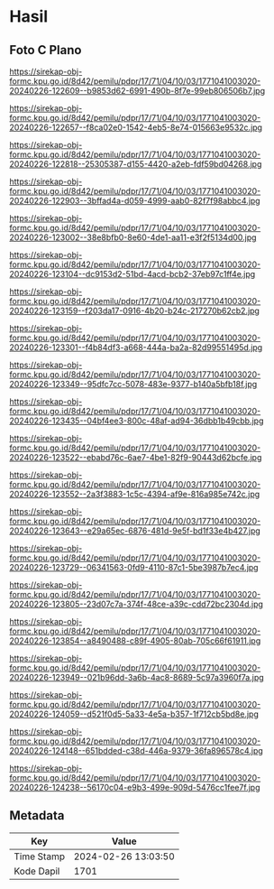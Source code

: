 # Hasil

## Foto C Plano

https://sirekap-obj-formc.kpu.go.id/8d42/pemilu/pdpr/17/71/04/10/03/1771041003020-20240226-122609--b9853d62-6991-490b-8f7e-99eb806506b7.jpg

https://sirekap-obj-formc.kpu.go.id/8d42/pemilu/pdpr/17/71/04/10/03/1771041003020-20240226-122657--f8ca02e0-1542-4eb5-8e74-015663e9532c.jpg

https://sirekap-obj-formc.kpu.go.id/8d42/pemilu/pdpr/17/71/04/10/03/1771041003020-20240226-122818--25305387-d155-4420-a2eb-fdf59bd04268.jpg

https://sirekap-obj-formc.kpu.go.id/8d42/pemilu/pdpr/17/71/04/10/03/1771041003020-20240226-122903--3bffad4a-d059-4999-aab0-82f7f98abbc4.jpg

https://sirekap-obj-formc.kpu.go.id/8d42/pemilu/pdpr/17/71/04/10/03/1771041003020-20240226-123002--38e8bfb0-8e60-4de1-aa11-e3f2f5134d00.jpg

https://sirekap-obj-formc.kpu.go.id/8d42/pemilu/pdpr/17/71/04/10/03/1771041003020-20240226-123104--dc9153d2-51bd-4acd-bcb2-37eb97c1ff4e.jpg

https://sirekap-obj-formc.kpu.go.id/8d42/pemilu/pdpr/17/71/04/10/03/1771041003020-20240226-123159--f203da17-0916-4b20-b24c-217270b62cb2.jpg

https://sirekap-obj-formc.kpu.go.id/8d42/pemilu/pdpr/17/71/04/10/03/1771041003020-20240226-123301--f4b84df3-a668-444a-ba2a-82d99551495d.jpg

https://sirekap-obj-formc.kpu.go.id/8d42/pemilu/pdpr/17/71/04/10/03/1771041003020-20240226-123349--95dfc7cc-5078-483e-9377-b140a5bfb18f.jpg

https://sirekap-obj-formc.kpu.go.id/8d42/pemilu/pdpr/17/71/04/10/03/1771041003020-20240226-123435--04bf4ee3-800c-48af-ad94-36dbb1b49cbb.jpg

https://sirekap-obj-formc.kpu.go.id/8d42/pemilu/pdpr/17/71/04/10/03/1771041003020-20240226-123522--ebabd76c-6ae7-4be1-82f9-90443d62bcfe.jpg

https://sirekap-obj-formc.kpu.go.id/8d42/pemilu/pdpr/17/71/04/10/03/1771041003020-20240226-123552--2a3f3883-1c5c-4394-af9e-816a985e742c.jpg

https://sirekap-obj-formc.kpu.go.id/8d42/pemilu/pdpr/17/71/04/10/03/1771041003020-20240226-123643--e29a65ec-6876-481d-9e5f-bd1f33e4b427.jpg

https://sirekap-obj-formc.kpu.go.id/8d42/pemilu/pdpr/17/71/04/10/03/1771041003020-20240226-123729--06341563-0fd9-4110-87c1-5be3987b7ec4.jpg

https://sirekap-obj-formc.kpu.go.id/8d42/pemilu/pdpr/17/71/04/10/03/1771041003020-20240226-123805--23d07c7a-374f-48ce-a39c-cdd72bc2304d.jpg

https://sirekap-obj-formc.kpu.go.id/8d42/pemilu/pdpr/17/71/04/10/03/1771041003020-20240226-123854--a8490488-c89f-4905-80ab-705c66f61911.jpg

https://sirekap-obj-formc.kpu.go.id/8d42/pemilu/pdpr/17/71/04/10/03/1771041003020-20240226-123949--021b96dd-3a6b-4ac8-8689-5c97a3960f7a.jpg

https://sirekap-obj-formc.kpu.go.id/8d42/pemilu/pdpr/17/71/04/10/03/1771041003020-20240226-124059--d521f0d5-5a33-4e5a-b357-1f712cb5bd8e.jpg

https://sirekap-obj-formc.kpu.go.id/8d42/pemilu/pdpr/17/71/04/10/03/1771041003020-20240226-124148--651bdded-c38d-446a-9379-36fa896578c4.jpg

https://sirekap-obj-formc.kpu.go.id/8d42/pemilu/pdpr/17/71/04/10/03/1771041003020-20240226-124238--56170c04-e9b3-499e-909d-5476cc1fee7f.jpg


## Metadata

| Key        | Value               |
| ---------- | ------------------- |
| Time Stamp | 2024-02-26 13:03:50 |
| Kode Dapil | 1701                |



